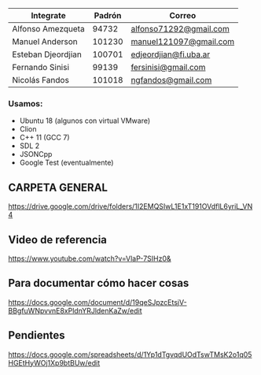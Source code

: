 | Integrate              | Padrón  | Correo                    | 
| ---                    |  ---    | ---                       | 
| Alfonso Amezqueta      |  94732 | alfonso71292@gmail.com    |   
| Manuel Anderson        | 101230 | manuel121097@gmail.com     |   
| Esteban Djeordjian     | 100701 | edjeordjian@fi.uba.ar     | 
| Fernando Sinisi        | 99139  | fersinisi@gmail.com       |
| Nicolás Fandos         | 101018 | ngfandos@gmail.com        | 

### Usamos:
- Ubuntu 18 (algunos con virtual VMware)
- Clion
- C++ 11 (GCC 7)
- SDL 2
- JSONCpp
- Google Test (eventualmente)

## CARPETA GENERAL
https://drive.google.com/drive/folders/1I2EMQSIwL1E1xT191OVdflL6yriL_VN4

## Video de referencia
https://www.youtube.com/watch?v=VlaP-7SIHz0&

## Para documentar cómo hacer cosas
https://docs.google.com/document/d/19qeSJpzcEtsjV-BBgfuWNpvvnE8xPldnYRJldenKaZw/edit

## Pendientes
https://docs.google.com/spreadsheets/d/1Yp1dTgvqdUOdTswTMsK2o1q05HGEtHyWOj1Xp9btBUw/edit
